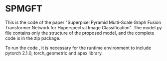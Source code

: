 # SPMGFT
This is the code of the paper "Superpixel Pyramid Multi-Scale Graph Fusion Transformer Network for Hyperspectral Image Classification". The model.py file contains only the structure of the proposed model, and the complete code is in the zip package.

To run the code , it is necessary for the runtime environment to include pytorch 2.1.0, torch_geometric and apex library.
